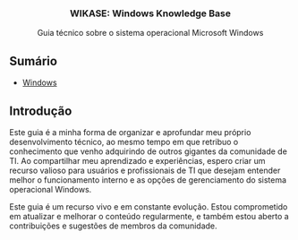 <!--
    Copyright (C) 2025 <Projeto WIKASE>

    This program is free software: you can redistribute it and/or modify
    it under the terms of the GNU General Public License as published by
    the Free Software Foundation, either version 3 of the License, or
    (at your option) any later version.

    This program is distributed in the hope that it will be useful,
    but WITHOUT ANY WARRANTY; without even the implied warranty of
    MERCHANTABILITY or FITNESS FOR A PARTICULAR PURPOSE.  See the
    GNU General Public License for more details.

    You should have received a copy of the GNU General Public License
    along with this program.  If not, see <https://www.gnu.org/licenses/>.
-->

<h3 align="center">WIKASE: Windows Knowledge Base</h3>
<p align="center">
Guia técnico sobre o sistema operacional Microsoft Windows</p>

## Sumário

* [Windows](./windows/main.md)


## Introdução

Este guia é a minha forma de organizar e aprofundar meu próprio desenvolvimento técnico, ao mesmo tempo em que retribuo o conhecimento que venho adquirindo de outros gigantes da comunidade de TI. Ao compartilhar meu aprendizado e experiências, espero criar um recurso valioso para usuários e profissionais de TI que desejam entender melhor o funcionamento interno e as opções de gerenciamento do sistema operacional Windows.

Este guia é um recurso vivo e em constante evolução. Estou comprometido em atualizar e melhorar o conteúdo regularmente, e também estou aberto a contribuições e sugestões de membros da comunidade. 

<!-- ## Links
-->

